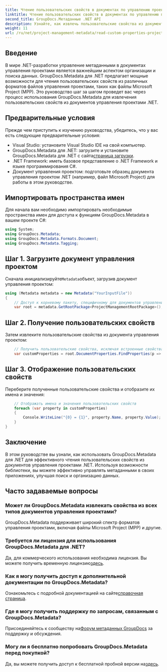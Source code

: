 ```yaml
---
title: Чтение пользовательских свойств в документах по управлению проектами .NET.
linktitle: Чтение пользовательских свойств в документах по управлению проектами .NET.
second_title: GroupDocs.Метаданные .NET API
description: Узнайте, как извлечь пользовательские свойства из документов управления проектами .NET с помощью GroupDocs.Metadata для .NET. Улучшите управление метаданными.
weight: 11
url: /ru/net/project-management-metadata/read-custom-properties-project-management-documents/
---
```

## Введение
В мире .NET-разработки управление метаданными в документах управления проектами является важнейшим аспектом организации и поиска данных. GroupDocs.Metadata для .NET предлагает мощные возможности для чтения пользовательских свойств из различных форматов файлов управления проектами, таких как файлы Microsoft Project (MPP). Это руководство шаг за шагом проведет вас через процесс использования GroupDocs.Metadata для извлечения пользовательских свойств из документов управления проектами .NET.
## Предварительные условия
Прежде чем приступить к изучению руководства, убедитесь, что у вас есть следующие предварительные условия:
- Visual Studio: установите Visual Studio IDE на свой компьютер.
-  GroupDocs.Metadata для .NET: загрузите и установите GroupDocs.Metadata для .NET с сайта[страница загрузки](https://releases.groupdocs.com/metadata/net/).
- .NET Framework: иметь базовое представление о .NET Framework и языке программирования C#.
- Документ управления проектом: подготовьте образец документа управления проектом .NET (например, файл Microsoft Project) для работы в этом руководстве.

## Импортировать пространства имен
Для начала вам необходимо импортировать необходимые пространства имен для доступа к функциям GroupDocs.Metadata в вашем проекте C#:
```csharp
using System;
using GroupDocs.Metadata;
using GroupDocs.Metadata.Formats.Document;
using GroupDocs.Metadata.Tagging;
```
## Шаг 1. Загрузите документ управления проектом
 Сначала инициализируйте`Metadata`объект, загрузив документ управления проектом:
```csharp
using (Metadata metadata = new Metadata("YourInputFile"))
{
    // Доступ к корневому пакету, специфичному для документов управления проектом.
    var root = metadata.GetRootPackage<ProjectManagementRootPackage>();
```
## Шаг 2. Получение пользовательских свойств
Затем извлеките пользовательские свойства из документа управления проектом:
```csharp
    // Получить пользовательские свойства, исключая встроенные свойства.
    var customProperties = root.DocumentProperties.FindProperties(p => !p.Tags.Contains(Tags.Document.BuiltIn));
```
## Шаг 3. Отображение пользовательских свойств
Переберите полученные пользовательские свойства и отобразите их имена и значения:
```csharp
    // Отображать имена и значения пользовательских свойств
    foreach (var property in customProperties)
    {
        Console.WriteLine("{0} = {1}", property.Name, property.Value);
    }
}
```

## Заключение
В этом руководстве вы узнали, как использовать GroupDocs.Metadata для .NET для эффективного чтения пользовательских свойств из документов управления проектами .NET. Используя возможности библиотеки, вы можете эффективно управлять метаданными в своих приложениях, улучшая поиск и организацию данных.

## Часто задаваемые вопросы
### Может ли GroupDocs.Metadata извлекать свойства из всех типов документов управления проектами?
GroupDocs.Metadata поддерживает широкий спектр форматов управления проектами, включая файлы Microsoft Project (MPP) и другие.
### Требуется ли лицензия для использования GroupDocs.Metadata для .NET?
 Да, для коммерческого использования необходима лицензия. Вы можете получить временную лицензию[здесь](https://purchase.groupdocs.com/temporary-license/).
### Как я могу получить доступ к дополнительной документации по GroupDocs.Metadata?
 Ознакомьтесь с подробной документацией на сайте[справочная страница](https://tutorials.groupdocs.com/metadata/net/).
### Где я могу получить поддержку по запросам, связанным с GroupDocs.Metadata?
 Присоединяйтесь к сообществу на[Форум метаданных GroupDocs](https://forum.groupdocs.com/c/metadata/14) за поддержку и обсуждения.
### Могу ли я бесплатно попробовать GroupDocs.Metadata перед покупкой?
 Да, вы можете получить доступ к бесплатной пробной версии на[здесь](https://releases.groupdocs.com/).